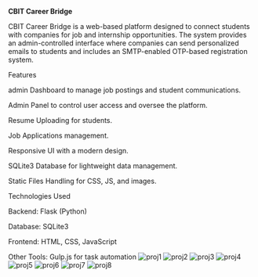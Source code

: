 **CBIT Career Bridge**

CBIT Career Bridge is a web-based platform designed to connect students with companies for job and internship opportunities. The system provides an admin-controlled interface where companies can send personalized emails to students and includes an SMTP-enabled OTP-based registration system.

Features

admin Dashboard to manage job postings and student communications.

Admin Panel to control user access and oversee the platform.

Resume Uploading for students.

Job Applications management.

Responsive UI with a modern design.

SQLite3 Database for lightweight data management.

Static Files Handling for CSS, JS, and images.

Technologies Used

Backend: Flask (Python)

Database: SQLite3

Frontend: HTML, CSS, JavaScript

Other Tools: Gulp.js for task automation
![proj1](https://github.com/user-attachments/assets/4d51a6f1-35c0-46a1-827d-0fec1086137f)
![proj2](https://github.com/user-attachments/assets/a1b77932-68e4-4921-b18e-b36487fac275)
![proj3](https://github.com/user-attachments/assets/5981ebd1-7daf-458c-8a49-1ee5ccc163e4)
![proj4](https://github.com/user-attachments/assets/e5eb6b4c-5e12-4a15-9b14-aa85acd16fa4)
![proj5](https://github.com/user-attachments/assets/f93a671b-a4e8-4d63-9491-cd06e74f8175)
![proj6](https://github.com/user-attachments/assets/f092295e-e594-4ff8-a073-93145353d60f)
![proj7](https://github.com/user-attachments/assets/284a97c4-08a6-4cd8-a055-91159eebd2a8)
![proj8](https://github.com/user-attachments/assets/12a269a6-6932-442e-af05-e24e21834f1e)
